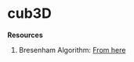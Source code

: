 # cub3D

**Resources**
1. Bresenham Algorithm: [From here](https://en.wikipedia.org/wiki/Bresenham%27s_line_algorithm)
